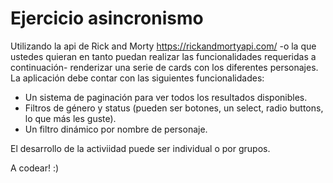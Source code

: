 # Ejercicio asincronismo

Utilizando la api de Rick and Morty https://rickandmortyapi.com/ -o la que ustedes quieran en tanto puedan realizar las funcionalidades requeridas a continuación- renderizar una serie de cards con los diferentes personajes. 
La aplicación debe contar con las siguientes funcionalidades:
- Un sistema de paginación para ver todos los resultados disponibles.
- Filtros de género y status (pueden ser botones, un select, radio buttons, lo que más les guste).
- Un filtro dinámico por nombre de personaje.

El desarrollo de la activiidad puede ser individual o por grupos.

A codear! :) 
